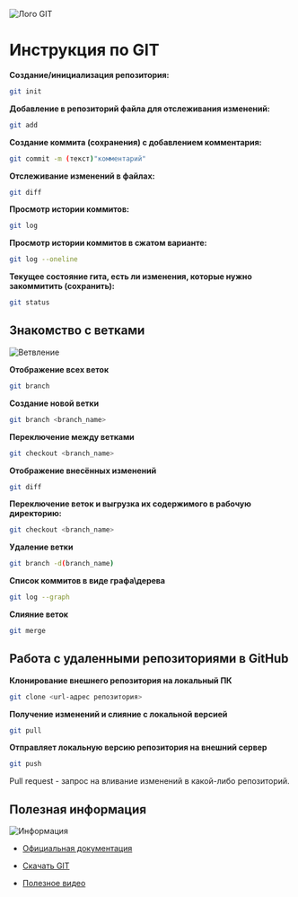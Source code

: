 
![Лого GIT](https://git-scm.com/images/logos/downloads/Git-Logo-2Color.png)



# Инструкция по GIT

**Создание/инициализация репозитория:**
```sh
git init
```
**Добавление в репозиторий файла для отслеживания изменений:**
```sh
git add
```
**Создание коммита (сохранения) с добавлением комментария:**
```sh
git commit -m (текст)"комментарий"
```
**Отслеживание изменений в файлах:**
```sh
git diff
```
**Просмотр истории коммитов:**
```sh
git log
```
**Просмотр истории коммитов в сжатом варианте:**
```sh
git log --oneline
```
**Текущее состояние гита, есть
ли изменения, которые нужно закоммитить (сохранить):**
```sh
git status
```

## Знакомство с ветками
![Ветвление](Ветвление.png)

**Отображение всех веток**
```sh
git branch
```
**Создание новой ветки**
```sh
git branch <branch_name>
```
**Переключение между ветками**
```sh
git checkout <branch_name>
```
**Отображение внесённых изменений**
```sh
git diff
```
**Переключение веток и выгрузка их содержимого в рабочую директорию:**
```sh
git checkout <branch_name>
```
**Удаление ветки**
```sh
git branch -d(branch_name)
```
**Список коммитов в виде графа\дерева**
```sh
git log --graph
```
 **Слияние веток**
 ```sh
 git merge
 ```

## Работа с удаленными репозиториями в GitHub

**Клонирование внешнего репозитория на
локальный ПК**
```sh
git clone <url-адрес репозитория> 
```
**Получение изменений и слияние с локальной версией**
```sh
git pull 
```
**Отправляет локальную версию репозитория на внешний сервер**
```sh
git push 
```
Pull request - запрос на вливание изменений в какой-либо репозиторий.

## Полезная информация 

![Информация](info.jpg)
- [Официальная документация](https://git-scm.com/doc "Всплывающая подсказка")

- [Скачать GIT ](https://git-scm.com/downloads "Всплывающая подсказка")

- [Полезное видео](https://git-scm.com/videos "Всплывающая подсказка")
